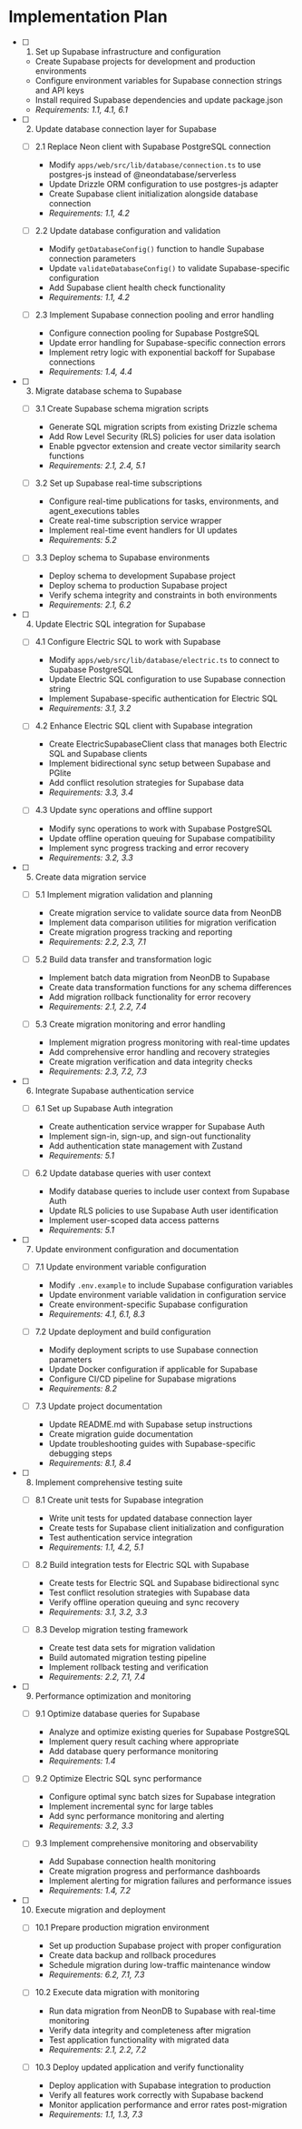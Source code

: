 # Implementation Plan

- [ ] 1. Set up Supabase infrastructure and configuration
  - Create Supabase projects for development and production environments
  - Configure environment variables for Supabase connection strings and API keys
  - Install required Supabase dependencies and update package.json
  - _Requirements: 1.1, 4.1, 6.1_

- [ ] 2. Update database connection layer for Supabase
  - [ ] 2.1 Replace Neon client with Supabase PostgreSQL connection
    - Modify `apps/web/src/lib/database/connection.ts` to use postgres-js instead of @neondatabase/serverless
    - Update Drizzle ORM configuration to use postgres-js adapter
    - Create Supabase client initialization alongside database connection
    - _Requirements: 1.1, 4.2_

  - [ ] 2.2 Update database configuration and validation
    - Modify `getDatabaseConfig()` function to handle Supabase connection parameters
    - Update `validateDatabaseConfig()` to validate Supabase-specific configuration
    - Add Supabase client health check functionality
    - _Requirements: 1.1, 4.2_

  - [ ] 2.3 Implement Supabase connection pooling and error handling
    - Configure connection pooling for Supabase PostgreSQL
    - Update error handling for Supabase-specific connection errors
    - Implement retry logic with exponential backoff for Supabase connections
    - _Requirements: 1.4, 4.4_

- [ ] 3. Migrate database schema to Supabase
  - [ ] 3.1 Create Supabase schema migration scripts
    - Generate SQL migration scripts from existing Drizzle schema
    - Add Row Level Security (RLS) policies for user data isolation
    - Enable pgvector extension and create vector similarity search functions
    - _Requirements: 2.1, 2.4, 5.1_

  - [ ] 3.2 Set up Supabase real-time subscriptions
    - Configure real-time publications for tasks, environments, and agent_executions tables
    - Create real-time subscription service wrapper
    - Implement real-time event handlers for UI updates
    - _Requirements: 5.2_

  - [ ] 3.3 Deploy schema to Supabase environments
    - Deploy schema to development Supabase project
    - Deploy schema to production Supabase project
    - Verify schema integrity and constraints in both environments
    - _Requirements: 2.1, 6.2_

- [ ] 4. Update Electric SQL integration for Supabase
  - [ ] 4.1 Configure Electric SQL to work with Supabase
    - Modify `apps/web/src/lib/database/electric.ts` to connect to Supabase PostgreSQL
    - Update Electric SQL configuration to use Supabase connection string
    - Implement Supabase-specific authentication for Electric SQL
    - _Requirements: 3.1, 3.2_

  - [ ] 4.2 Enhance Electric SQL client with Supabase integration
    - Create ElectricSupabaseClient class that manages both Electric SQL and Supabase clients
    - Implement bidirectional sync setup between Supabase and PGlite
    - Add conflict resolution strategies for Supabase data
    - _Requirements: 3.3, 3.4_

  - [ ] 4.3 Update sync operations and offline support
    - Modify sync operations to work with Supabase PostgreSQL
    - Update offline operation queuing for Supabase compatibility
    - Implement sync progress tracking and error recovery
    - _Requirements: 3.2, 3.3_

- [ ] 5. Create data migration service
  - [ ] 5.1 Implement migration validation and planning
    - Create migration service to validate source data from NeonDB
    - Implement data comparison utilities for migration verification
    - Create migration progress tracking and reporting
    - _Requirements: 2.2, 2.3, 7.1_

  - [ ] 5.2 Build data transfer and transformation logic
    - Implement batch data migration from NeonDB to Supabase
    - Create data transformation functions for any schema differences
    - Add migration rollback functionality for error recovery
    - _Requirements: 2.1, 2.2, 7.4_

  - [ ] 5.3 Create migration monitoring and error handling
    - Implement migration progress monitoring with real-time updates
    - Add comprehensive error handling and recovery strategies
    - Create migration verification and data integrity checks
    - _Requirements: 2.3, 7.2, 7.3_

- [ ] 6. Integrate Supabase authentication service
  - [ ] 6.1 Set up Supabase Auth integration
    - Create authentication service wrapper for Supabase Auth
    - Implement sign-in, sign-up, and sign-out functionality
    - Add authentication state management with Zustand
    - _Requirements: 5.1_

  - [ ] 6.2 Update database queries with user context
    - Modify database queries to include user context from Supabase Auth
    - Update RLS policies to use Supabase Auth user identification
    - Implement user-scoped data access patterns
    - _Requirements: 5.1_

- [ ] 7. Update environment configuration and documentation
  - [ ] 7.1 Update environment variable configuration
    - Modify `.env.example` to include Supabase configuration variables
    - Update environment variable validation in configuration service
    - Create environment-specific Supabase configuration
    - _Requirements: 4.1, 6.1, 8.3_

  - [ ] 7.2 Update deployment and build configuration
    - Modify deployment scripts to use Supabase connection parameters
    - Update Docker configuration if applicable for Supabase
    - Configure CI/CD pipeline for Supabase migrations
    - _Requirements: 8.2_

  - [ ] 7.3 Update project documentation
    - Update README.md with Supabase setup instructions
    - Create migration guide documentation
    - Update troubleshooting guides with Supabase-specific debugging steps
    - _Requirements: 8.1, 8.4_

- [ ] 8. Implement comprehensive testing suite
  - [ ] 8.1 Create unit tests for Supabase integration
    - Write unit tests for updated database connection layer
    - Create tests for Supabase client initialization and configuration
    - Test authentication service integration
    - _Requirements: 1.1, 4.2, 5.1_

  - [ ] 8.2 Build integration tests for Electric SQL with Supabase
    - Create tests for Electric SQL and Supabase bidirectional sync
    - Test conflict resolution strategies with Supabase data
    - Verify offline operation queuing and sync recovery
    - _Requirements: 3.1, 3.2, 3.3_

  - [ ] 8.3 Develop migration testing framework
    - Create test data sets for migration validation
    - Build automated migration testing pipeline
    - Implement rollback testing and verification
    - _Requirements: 2.2, 7.1, 7.4_

- [ ] 9. Performance optimization and monitoring
  - [ ] 9.1 Optimize database queries for Supabase
    - Analyze and optimize existing queries for Supabase PostgreSQL
    - Implement query result caching where appropriate
    - Add database query performance monitoring
    - _Requirements: 1.4_

  - [ ] 9.2 Optimize Electric SQL sync performance
    - Configure optimal sync batch sizes for Supabase integration
    - Implement incremental sync for large tables
    - Add sync performance monitoring and alerting
    - _Requirements: 3.2, 3.3_

  - [ ] 9.3 Implement comprehensive monitoring and observability
    - Add Supabase connection health monitoring
    - Create migration progress and performance dashboards
    - Implement alerting for migration failures and performance issues
    - _Requirements: 1.4, 7.2_

- [ ] 10. Execute migration and deployment
  - [ ] 10.1 Prepare production migration environment
    - Set up production Supabase project with proper configuration
    - Create data backup and rollback procedures
    - Schedule migration during low-traffic maintenance window
    - _Requirements: 6.2, 7.1, 7.3_

  - [ ] 10.2 Execute data migration with monitoring
    - Run data migration from NeonDB to Supabase with real-time monitoring
    - Verify data integrity and completeness after migration
    - Test application functionality with migrated data
    - _Requirements: 2.1, 2.2, 7.2_

  - [ ] 10.3 Deploy updated application and verify functionality
    - Deploy application with Supabase integration to production
    - Verify all features work correctly with Supabase backend
    - Monitor application performance and error rates post-migration
    - _Requirements: 1.1, 1.3, 7.3_